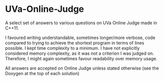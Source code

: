 # UVa-Online-Judge
A select set of answers to various questions on UVa Online Judge made in C++11.

I favoured writing understandable, sometimes longer/more verbose, code compared to trying to achieve the shortest program in terms of lines possible. I kept time complexity to a minimum. I have not explicitly considered memory complexity, as it was not a criterion I was judged on. Therefore, I might again sometimes favour readability over memory usage.

All answers are accepted on Online Judge unless stated otherwise (see the Doxygen at the top of each solution)

